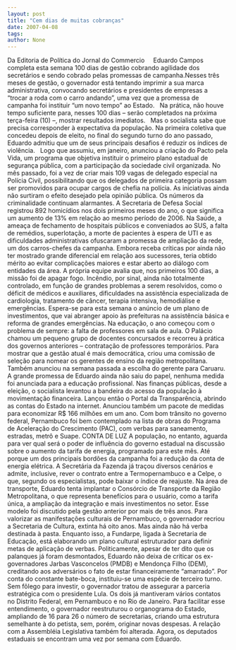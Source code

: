 ```yaml
---
layout: post
title: "Cem dias de muitas cobranças"
date: 2007-04-08
tags: 
author: None
---
```

Da Editoria de Política do Jornal do Commercio
&nbsp;
&nbsp;
Eduardo Campos completa esta semana 100 dias de gestão cobrando agilidade dos secretários e sendo cobrado pelas promessas de campanha.Nesses três meses de gestão, o governador&nbsp;está tentando imprimir a sua marca administrativa, convocando secretários e presidentes de empresas a “trocar a roda com o carro andando”, uma vez que a promessa de campanha foi instituir “um novo tempo” ao Estado. 
&nbsp;
Na prática, não houve tempo suficiente para, nesses 100 dias – serão completados na próxima terça-feira (10)&nbsp;–, mostrar resultados imediatos. 
&nbsp;
Mas o socialista sabe que precisa corresponder à expectativa da população. Na primeira coletiva que concedeu depois de eleito, no final do segundo turno do ano passado, Eduardo admitiu que um de seus principais desafios é reduzir os índices de violência. 
&nbsp;
Logo que assumiu, em janeiro, anunciou a criação do Pacto&nbsp;pela Vida, um programa que objetiva instituir o primeiro plano estadual de segurança pública, com a participação da sociedade civil organizada. 
No mês passado, foi a vez de criar mais 109 vagas de delegado especial na Polícia Civil, possibilitando que os delegados de primeira categoria possam ser promovidos para ocupar cargos de chefia na polícia. 
As iniciativas ainda não surtiram o efeito desejado pela opinião pública. Os números da criminalidade continuam alarmantes. A Secretaria de Defesa Social registrou 892 homicídios nos dois primeiros meses do ano, o que significa um aumento de 13% em relação ao mesmo período de 2006. 
Na Saúde, a ameaça de fechamento de hospitais públicos e conveniados ao SUS, a falta de remédios, superlotação, a morte de pacientes à espera de UTI e as dificuldades administrativas ofuscaram a promessa de ampliação da rede, um dos carros-chefes da campanha. 
Embora receba críticas por ainda não ter mostrado grande diferencial em relação aos sucessores, teria obtido mérito ao evitar complicações maiores e estar aberto ao diálogo com entidades da área. 
A própria equipe avalia que, nos primeiros 100 dias, a missão foi de apagar fogo. Incêndio, por sinal, ainda não totalmente controlado, em função de grandes problemas a serem resolvidos, como o déficit de médicos e auxiliares, dificuldades na assistência especializada de cardiologia, tratamento de câncer, terapia intensiva, hemodiálise e emergências. 
Espera-se para esta semana o anúncio de um plano de investimentos, que vai abranger apoio às prefeituras na assistência básica e reforma de grandes emergências. 
Na educação, o ano começou com o problema de sempre: a falta de professores em sala de aula. O Palácio chamou um pequeno grupo de docentes concursados e recorreu à prática dos governos anteriores – contratação de professores temporários. 
Para mostrar que a gestão atual é mais democrática, criou uma comissão de seleção para nomear os gerentes de ensino da região metropolitana. Também anunciou na semana passada a escolha do gerente para Caruaru. 
A grande promessa de Eduardo ainda não saiu do papel, nenhuma medida foi anunciada para a educação profissional. 
Nas finanças públicas, desde a eleição, o socialista levantou a bandeira do acesso da população à movimentação financeira. 
Lançou então o Portal da Transparência, abrindo as contas do Estado na internet. Anunciou também um pacote de medidas para economizar R$ 166 milhões em um ano. 
Com bom trânsito no governo federal, Pernambuco foi bem contemplado na lista de obras do Programa de Aceleração do Crescimento (PAC), com verbas para saneamento, estradas, metrô e Suape. 
CONTA DE LUZ 
A população, no entanto, aguarda para ver qual será o poder de influência do governo estadual na discussão sobre o aumento da tarifa de energia, programado para este mês. Até porque um dos principais bordões da campanha foi a redução da conta de energia elétrica. 
A Secretária da Fazenda já traçou diversos cenários e admite, inclusive, rever o contrato entre a Termopernambuco e a Celpe, o que, segundo os especialistas, pode baixar o índice de reajuste. 
Na área de transporte, Eduardo tenta implantar o Consórcio de Transporte da Região Metropolitana, o que representa benefícios para o usuário, como a tarifa única, a ampliação da integração e mais investimentos no setor. Esse modelo foi discutido pela gestão anterior por mais de três anos. 
Para valorizar as manifestações culturais de Pernambuco, o governador recriou a Secretaria de Cultura, extinta há oito anos. Mas ainda não há verba destinada à pasta. 
Enquanto isso, a Fundarpe, ligada à Secretaria de Educação, está elaborando um plano cultural estruturador para definir metas de aplicação de verbas. 
Politicamente, apesar de ter dito que os palanques já foram desmontados, Eduardo não deixa de criticar os ex-governadores Jarbas Vasconcelos (PMDB) e Mendonça Filho (DEM), creditando aos adversários o fato de estar financeiramente “amarrado”. 
Por conta do constante bate-boca, instituiu-se uma espécie de terceiro turno. Sem fôlego para investir, o governador tratou de assegurar a parceria estratégica com o presidente Lula. Os dois já mantiveram vários contatos no Distrito Federal, em Pernambuco e no Rio de Janeiro. 
Para facilitar esse entendimento, o governador reestruturou o organograma do Estado, ampliando de 16 para 26 o número de secretarias, criando uma estrutura semelhante&nbsp;à do petista, sem, porém, originar novas despesas. 
A relação com a Assembléia Legislativa também foi alterada. Agora, os deputados estaduais se encontram uma vez por semana com Eduardo.  